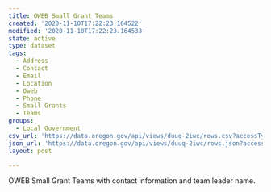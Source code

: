 ```yaml
---
title: OWEB Small Grant Teams
created: '2020-11-10T17:22:23.164522'
modified: '2020-11-10T17:22:23.164533'
state: active
type: dataset
tags:
  - Address
  - Contact
  - Email
  - Location
  - Oweb
  - Phone
  - Small Grants
  - Teams
groups:
  - Local Government
csv_url: 'https://data.oregon.gov/api/views/duuq-2iwc/rows.csv?accessType=DOWNLOAD'
json_url: 'https://data.oregon.gov/api/views/duuq-2iwc/rows.json?accessType=DOWNLOAD'
layout: post

---
```

OWEB Small Grant Teams with contact information and team leader name.
